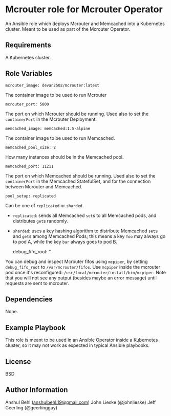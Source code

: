 Mcrouter role for Mcrouter Operator
=========

An Ansible role which deploys Mcrouter and Memcached into a Kubernetes cluster. Meant to be used as part of the Mcrouter Operator.

Requirements
------------

A Kubernetes cluster.

Role Variables
--------------

    mcrouter_image: devan2502/mcrouter:latest

The container image to be used to run Mcrouter

    mcrouter_port: 5000

The port on which Mcrouter should be running. Used also to set the `containerPort` in the Mcrouter Deployment.

    memcached_image: memcached:1.5-alpine

The container image to be used to run Memcached.

    memcached_pool_size: 2

How many instances should be in the Memcached pool.

    memcached_port: 11211

The port on which Memcached should be running. Used also to set the `containerPort` in the Memcached StatefulSet, and for the connection between Mcrouter and Memcached.

    pool_setup: replicated

Can be one of `replicated` or `sharded`.

  - `replicated`: sends all Memcached `set`s to all Memcached pods, and distributes `get`s randomly.
  - `sharded`: uses a key hashing algorithm to distribute Memcached `set`s and `get`s among Memcached Pods; this means a key `foo` may always go to pod A, while the key `bar` always goes to pod B.

    debug_fifo_root: ''

You can debug and inspect Mcrouter fifos using `mcpiper`, by setting `debug_fifo_root` to `/var/mcrouter/fifos`. Use `mcpiper` inside the mcrouter pod once it's reconfigured: `/usr/local/mcrouter/install/bin/mcpiper`. Note that you will not see any output (besides maybe an error message) until requests are sent to mcrouter.

Dependencies
------------

None.

Example Playbook
----------------

This role is meant to be used in an Ansible Operator inside a Kubernetes cluster, so it may not work as expected in typical Ansible playbooks.

License
-------

BSD

Author Information
------------------

Anshul Behl (anshulbehl.19@gmail.com)
John Lieske (@johnlieske)
Jeff Geerling (@geerlingguy)
